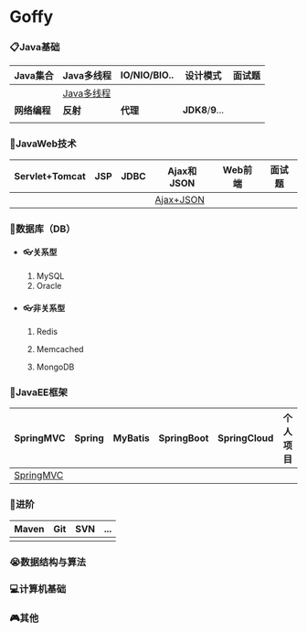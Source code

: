 # Goffy

### 📋Java基础

| Java集合     | Java多线程                                                   | IO/NIO/BIO.. | 设计模式          | 面试题 |
| ------------ | ------------------------------------------------------------ | ------------ | ----------------- | ------ |
|              | [Java多线程](https://github.com/GoffyW/Goffy/tree/master/JavaSE/JavaThread) |              |                   |        |
| **网络编程** | **反射**                                                     | **代理**     | **JDK8**/**9**... |        |
|              |                                                              |              |                   |        |

### 🎁JavaWeb技术

| Servlet+Tomcat | JSP  | JDBC | Ajax和JSON                                                   | Web前端 | 面试题 |
| -------------- | ---- | ---- | ------------------------------------------------------------ | ------- | ------ |
|                |      |      | [Ajax+JSON](https://github.com/GoffyW/Goffy/tree/master/JavaWeb/Ajax%2BJSON) |         |        |

### 🔩数据库（DB）

- #### 👓关系型

  1. MySQL
  2. Oracle

- #### 👓非关系型

  1. Redis

  2. Memcached

  3. MongoDB

     

### 🏰JavaEE框架

| SpringMVC                                                    | Spring | MyBatis | SpringBoot | SpringCloud | 个人项目 |
| ------------------------------------------------------------ | ------ | ------- | ---------- | ----------- | -------- |
| [SpringMVC](https://github.com/GoffyW/Goffy/tree/master/JavaEE/SpringMVC) |        |         |            |             |          |

### 🚝进阶

| Maven | Git  | SVN  | ...  |
| ----- | ---- | ---- | ---- |
|       |      |      |      |



### 😭数据结构与算法

### 💻计算机基础

### 🎮其他
